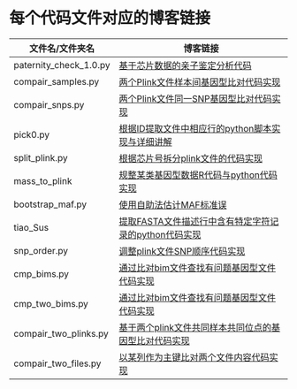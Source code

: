 # 每个代码文件对应的博客链接

| 文件名/文件夹名        | 博客链接                                                     |
| ---------------------- | ------------------------------------------------------------ |
| paternity_check_1.0.py | [基于芯片数据的亲子鉴定分析代码](https://vincere.fun/posts/42752926/) |
| compair_samples.py     | [两个Plink文件样本间基因型比对代码实现](https://vincere.fun/posts/fa9e0b0e/) |
| compair_snps.py        | [两个Plink文件同一SNP基因型比对代码实现](https://vincere.fun/posts/6897c9bb/) |
| pick0.py               | [根据ID提取文件中相应行的python脚本实现与详细讲解](https://vincere.fun/posts/a3902eec/) |
| split_plink.py         | [根据芯片号拆分plink文件的代码实现](https://vincere.fun/posts/506fc784/) |
| mass_to_plink          | [规整某类基因型数据R代码与python代码实现](https://vincere.fun/posts/2c9b1be7/) |
| bootstrap_maf.py       | [使用自助法估计MAF标准误](https://vincere.fun/posts/c3c06dcb/) |
| tiao_Sus               | [提取FASTA文件描述行中含有特定字符记录的python代码实现](https://vincere.fun/posts/a96c56b8/) |
| snp_order.py           | [调整plink文件SNP顺序代码实现](https://vincere.fun/posts/c9697aaa/) |
| cmp_bims.py            | [通过比对bim文件查找有问题基因型文件代码实现](https://vincere.fun/posts/58fe67f5/) |
| cmp_two_bims.py        | [通过比对bim文件查找有问题基因型文件代码实现](https://vincere.fun/posts/58fe67f5/) |
| compair_two_plinks.py  | [基于两个plink文件共同样本共同位点的基因型比对代码实现](https://vincere.fun/posts/9ad0a746/) |
| compair_two_files.py   | [以某列作为主键比对两个文件内容代码实现](https://vincere.fun/posts/705b018f/) |

